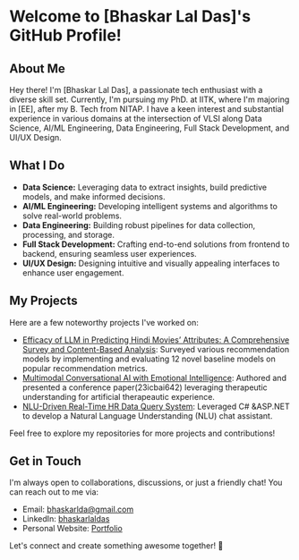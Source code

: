 # Welcome to [Bhaskar Lal Das]'s GitHub Profile!

## About Me
Hey there! I'm [Bhaskar Lal Das], a passionate tech enthusiast with a diverse skill set. Currently, I'm pursuing my PhD. at IITK, where I'm majoring in [EE], after my B. Tech from NITAP. I have a keen interest and substantial experience in various domains at the intersection of VLSI along Data Science, AI/ML Engineering, Data Engineering, Full Stack Development, and UI/UX Design.

## What I Do
- **Data Science:** Leveraging data to extract insights, build predictive models, and make informed decisions.
- **AI/ML Engineering:** Developing intelligent systems and algorithms to solve real-world problems.
- **Data Engineering:** Building robust pipelines for data collection, processing, and storage.
- **Full Stack Development:** Crafting end-to-end solutions from frontend to backend, ensuring seamless user experiences.
- **UI/UX Design:** Designing intuitive and visually appealing interfaces to enhance user engagement.

## My Projects
Here are a few noteworthy projects I've worked on:
- [Efficacy of LLM in Predicting Hindi Movies’ Attributes: A Comprehensive Survey and Content-Based Analysis](link): Surveyed various recommendation models by implementing and evaluating 12 novel baseline models on popular recommendation metrics.
- [Multimodal Conversational AI with Emotional Intelligence](link): Authored and presented a conference paper(23icbai642) leveraging therapeutic understanding for artificial therapeautic experience.
- [NLU-Driven Real-Time HR Data Query System](link): Leveraged C# &ASP.NET to develop a Natural Language Understanding (NLU) chat assistant.

Feel free to explore my repositories for more projects and contributions!

## Get in Touch
I'm always open to collaborations, discussions, or just a friendly chat! You can reach out to me via:
- Email: [bhaskarlda@gmail.com](mailto:bhaskarlda@gmail.com)
- LinkedIn: [bhaskarlaldas](https://www.linkedin.com/in/bhaskarlaldas/)
- Personal Website: [Portfolio](https://www.bhaskar.vercel.app)

Let's connect and create something awesome together! 🚀
